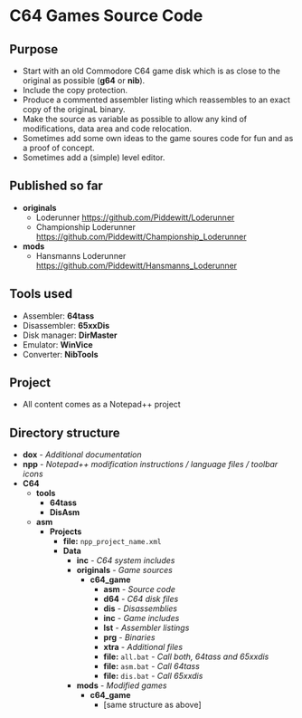 # C64 Games Source Code

## Purpose
- Start with an old Commodore C64 game disk which is as close to the original as possible (**g64** or **nib**).
- Include the copy protection.
- Produce a commented assembler listing which reassembles to an exact copy of the originaL binary.
- Make the source as variable as possible to allow any kind of modifications, data area and code relocation.
- Sometimes add some own ideas to the game soures code for fun and as a proof of concept.
- Sometimes add a (simple) level editor.

## Published so far
- **originals**
  - Loderunner              https://github.com/Piddewitt/Loderunner
  - Championship Loderunner https://github.com/Piddewitt/Championship_Loderunner
- **mods**
  - Hansmanns Loderunner    https://github.com/Piddewitt/Hansmanns_Loderunner

## Tools used
- Assembler: **64tass**
- Disassembler: **65xxDis**
- Disk manager: **DirMaster**
- Emulator: **WinVice**
- Converter: **NibTools**
  
## Project
- All content comes as a Notepad++ project

## Directory structure
- **dox** - _Additional documentation_
- **npp** - _Notepad++ modification instructions / language files / toolbar icons_
- **C64**
  - **tools**
    - **64tass**
    - **DisAsm**
  - **asm**
    - **Projects**
      - **file:** `npp_project_name.xml`
      - **Data**
        - **inc** - _C64 system includes_
        - **originals** - _Game sources_
          - **c64_game**
            - **asm** - _Source code_
            - **d64** - _C64 disk files_
            - **dis** - _Disassemblies_
            - **inc** - _Game includes_
            - **lst** - _Assembler listings_
            - **prg** - _Binaries_
            - **xtra** - _Additional files_
            - **file:** `all.bat` - _Call both, 64tass and 65xxdis_
            - **file:** `asm.bat` - _Call 64tass_
            - **file:** `dis.bat` - _Call 65xxdis_
        - **mods** - _Modified games_
          - **c64_game**
            - [same structure as above]
